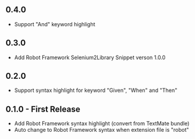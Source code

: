 ## 0.4.0
* Support "And" keyword highlight

## 0.3.0
* Add Robot Framework Selenium2Library Snippet verson 1.0.0

## 0.2.0
* Support syntax highlight for keyword "Given", "When" and "Then"

## 0.1.0 - First Release
* Add Robot Framework syntax highlight (convert from TextMate bundle)
* Auto change to Robot Framework syntax when extension file is "robot"
